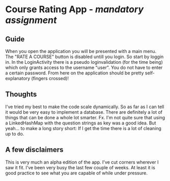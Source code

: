 # Course Rating App - _mandatory assignment_
## Guide
When you open the application you will be presented with a main menu. The "RATE A COURSE" button is disabled untill you login. 
So start by loggin in. In the LoginActivity there is a pseudo loginvalidation (for the time being) which only grants access to the username "user". You do not have to enter a certain password.
From here on the application should be pretty self-explanatory (fingers crossed)!

## Thoughts
I've tried my best to make the code scale dynamically. So as far as I can tell it would be very easy to implement a database.
There are definitely a lot of things that can be done a whole lot smarter. Fx. I'm not quite sure that using a LinkedHashMap 
with the question strings as key was a good idea. But yeah... to make a long story short: If I get the time there is a lot of cleaning up to do.

## A few disclaimers
This is very much an alpha edition of the app. I've cut corners wherever I saw it fit.
I've been very busy the last few couple of weeks. 
At least it is good practice to see what you are capable of while under pressure. 
